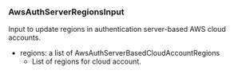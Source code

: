 ### AwsAuthServerRegionsInput
Input to update regions in authentication server-based AWS cloud accounts.

- regions: a list of AwsAuthServerBasedCloudAccountRegions
  - List of regions for cloud account.
